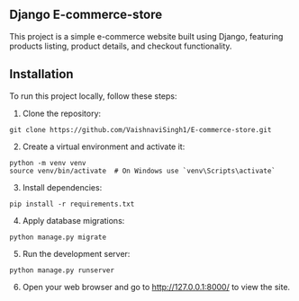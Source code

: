 Django E-commerce-store
----------------------
This project is a simple e-commerce website built using Django, featuring products listing, product details, and checkout functionality.

Installation
-------------
To run this project locally, follow these steps:

1. Clone the repository:
```
git clone https://github.com/VaishnaviSingh1/E-commerce-store.git
```
2. Create a virtual environment and activate it:
```
python -m venv venv
source venv/bin/activate  # On Windows use `venv\Scripts\activate`
```
3. Install dependencies:
```
pip install -r requirements.txt
```
4. Apply database migrations:
```
python manage.py migrate
```
5. Run the development server:
```
python manage.py runserver
```
6. Open your web browser and go to http://127.0.0.1:8000/ to view the site.


